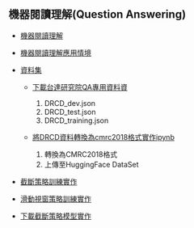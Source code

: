 ## 機器閱讀理解(Question Answering)
- [機器閱讀理解](./什麼是機器閱讀理解.md)

- [機器閱讀理解應用情境](./機器閱讀理解應用情境.md)

- [資料集](./資料集說明.md)

	- [下載台達研究院QA專用資料資](https://github.com/DRCKnowledgeTeam/DRCD)  
		1. DRCD_dev.json  
		2. DRCD_test.json  
		3. DRCD_training.json

	- [將DRCD資料轉換為cmrc2018格式實作ipynb](./DRCD資料集轉換為CMRC2018/將DRCD資料轉換為cmrc2018格式.ipynb)  
		1. 轉換為CMRC2018格式
		2. 上傳至HuggingFace DataSet

- [截斷策略訓練實作](./載斷策略實作)

- [滑動視窗策略訓練實作](./滑動策略實作)

- [下載截斷策略模型實作](./載斷策略實作/下載模型實作.ipynb)
